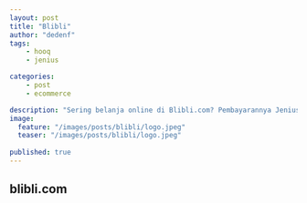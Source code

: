 ```yaml
---
layout: post
title: "Blibli"
author: "dedenf"
tags:
    - hooq
    - jenius

categories:
    - post
    - ecommerce

description: "Sering belanja online di Blibli.com? Pembayarannya Jeniusin aja!"
image:
  feature: "/images/posts/blibli/logo.jpeg"
  teaser: "/images/posts/blibli/logo.jpeg"
  
published: true
---
```


## blibli.com